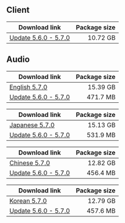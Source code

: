 ## Client
<!--
| Download link | Package size |
| ------------- | ------------:|
| [Client 5.7.0 Part 1](-----------------------------) | 10 GB |
| [Client 5.7.0 Part 2](-----------------------------) | 10 GB |
| [Client 5.7.0 Part 3](-----------------------------) | 10 GB |
| [Client 5.7.0 Part 4](-----------------------------) | 10 GB |
| [Client 5.7.0 Part 5](-----------------------------) | 10 GB |
| [Client 5.7.0 Part 6](-----------------------------) | 10 GB |
| [Client 5.7.0 Part 7](-----------------------------) | 10 GB |
| [Client 5.7.0 Part 8](-----------------------------) | -- GB |
-->
| Download link | Package size |
| ------------- | ------------:|
| [Update 5.6.0 - 5.7.0](https://mega.nz/file/GAlCULwA#70dp2rcwyXR9asEisJ1T_IRdMbqYkyWRAOIBSaGczlE) | 10.72 GB |


## Audio

| Download link | Package size |
| ------------- | ------------:|
| [English 5.7.0](https://mega.nz/file/fwxmSD7J#KZ8EZrgnrjUWB2Tm_ozNWYm0A0C5LfNmKQiwWufCUpU) | 15.39 GB |
| [Update 5.6.0 - 5.7.0](https://mega.nz/file/CUtXDDBA#BUeVeumykF353N2tXbJH5A8LL3its-ZobuXrnH-QNV8) | 471.7 MB |

| Download link | Package size |
| ------------- | ------------:|
| [Japanese 5.7.0](https://mega.nz/file/DEEmQDbB#1aXprssEchorV5uOY_MIZAgV5gMAm-AfeaPHq6FCMSE) | 15.13 GB |
| [Update 5.6.0 - 5.7.0](https://mega.nz/file/fBEHTS6T#pTU8T7c7DqWeJ6IMaMSTU70zxBrYBDmPSjNLcCX9APM) | 531.9 MB |

| Download link | Package size |
| ------------- | ------------:|
| [Chinese 5.7.0](https://mega.nz/file/LRUniaJA#D-pVecQH9HSiuHw31GvtBR6EaLO6pNDSZl-9P-9GB0g) | 12.82 GB |
| [Update 5.6.0 - 5.7.0](https://mega.nz/file/HBdEDb7S#bi0AUxc8SS7qbQoeFFyfH1cYFOUSMpONwpzk6kN7JWo) | 456.4 MB |

| Download link | Package size |
| ------------- | ------------:|
| [Korean 5.7.0](https://mega.nz/file/iTIylRhY#z0HXx58U4YCogXLYlX--q41dePPDBO429XrQkC4igSg) | 12.79 GB |
| [Update 5.6.0 - 5.7.0](https://mega.nz/file/nNklmDKQ#5BU7AMYfXHxPjJr-yACHZM-CQs5sIO_Oeh2NnngEV74) | 457.6 MB |
